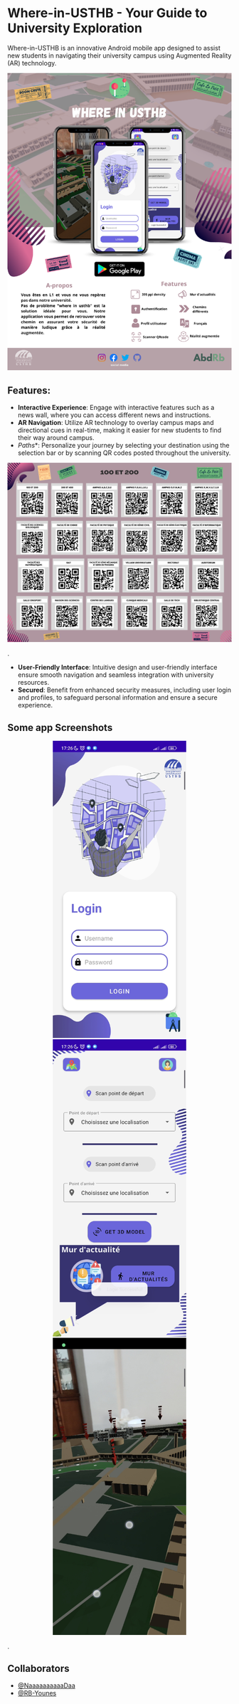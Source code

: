 #    Where-in-USTHB - Your Guide to University Exploration

Where-in-USTHB  is an innovative Android mobile app designed to assist new students in navigating their university campus using Augmented Reality (AR) technology.
<p align="center">
  <img width= 800; src="poster (1).png">
</p>

## Features:
- **Interactive Experience**: Engage with interactive features such as a news wall, where you can access different news and instructions.
- **AR Navigation**: Utilize AR technology to overlay campus maps and directional cues in real-time, making it easier for new students to find their way around campus.
- *Paths**: Personalize your journey by selecting your destination using the selection bar or by scanning QR codes posted throughout the university.
<p align="center">
  <img width= 600; src="QR codes liste.png">
</p>.


- **User-Friendly Interface**: Intuitive design and user-friendly interface ensure smooth navigation and seamless integration with university resources.
- **Secured**: Benefit from enhanced security measures, including user login and profiles, to safeguard personal information and ensure a secure experience.


## Some app Screenshots
<p align="center">
  <img width= 300; src="Screenshots/1.jpg">
  <img width= 300; src="Screenshots/4.jpg">
  <img width= 300; src="Screenshots/3.jpg">
</p>.

## Collaborators
- [@NaaaaaaaaaaDaa](https://github.com/NaaaaaaaaaaDaa)
- [@RB-Younes](https://github.com/RB-Younes)
